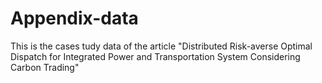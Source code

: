 # Appendix-data
This is the cases tudy data of the article "Distributed Risk-averse Optimal Dispatch for Integrated Power and Transportation System Considering Carbon Trading"
